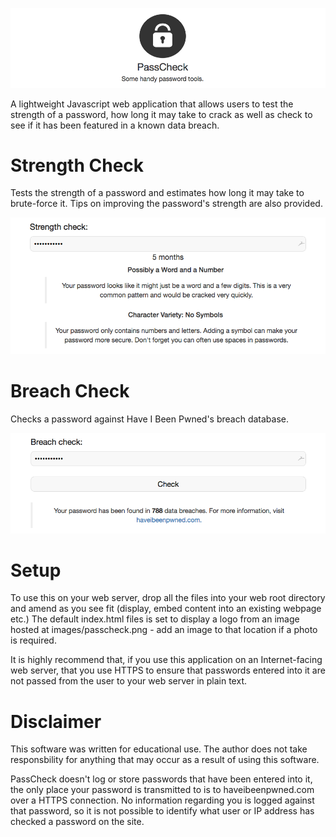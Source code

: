 ![Alt text](/screenshots/logo-wide.png)

A lightweight Javascript web application that allows users to test the strength of a password, how long it may take to crack as well as check to see if it has been featured in a known data breach.

# Strength Check 
Tests the strength of a password and estimates how long it may take to brute-force it. Tips on improving the password's strength are also provided. 

![Alt text](/screenshots/screenshot3.png)

# Breach Check 
Checks a password against Have I Been Pwned's breach database.

![Alt text](/screenshots/screenshot2.png)

# Setup

To use this on your web server, drop all the files into your web root directory and amend as you see fit (display, embed content into an existing webpage etc.) The default index.html files is set to display a logo from an image hosted at images/passcheck.png - add an image to that location if a photo is required.

It is highly recommend that, if you use this application on an Internet-facing web server, that you use HTTPS to ensure that passwords entered into it are not passed from the user to your web server in plain text.

# Disclaimer

This software was written for educational use. The author does not take responsbility for anything that may occur as a result of using this software.

PassCheck doesn't log or store passwords that have been entered into it, the only place your password is transmitted to is to haveibeenpwned.com over a HTTPS connection. No information regarding you is logged against that password, so it is not possible to identify what user or IP address has checked a password on the site.
